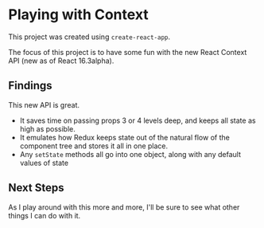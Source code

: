 # Playing with Context

This project was created using `create-react-app`.

The focus of this project is to have some fun with the new React Context API (new as of React 16.3alpha). 

## Findings

This new API is great.

* It saves time on passing props 3 or 4 levels deep, and keeps all state as high as possible.
* It emulates how Redux keeps state out of the natural flow of the component tree and stores it all in one place.
* Any `setState` methods all go into one object, along with any default values of state

## Next Steps

As I play around with this more and more, I'll be sure to see what other things I can do with it.
